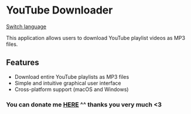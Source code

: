 # YouTube Downloader

[Switch language](/README.md)

This application allows users to download YouTube playlist videos as MP3 files.

## Features

- Download entire YouTube playlists as MP3 files
- Simple and intuitive graphical user interface
- Cross-platform support (macOS and Windows)

### You can donate me [HERE](https://www.paypal.com/paypalme/hungpham2302) ^^ thanks you very much <3
